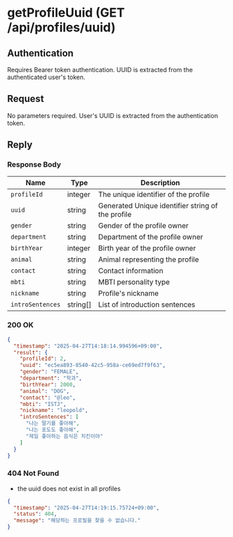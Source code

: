 # getProfileUuid (GET /api/profiles/uuid)

## Authentication
Requires Bearer token authentication. UUID is extracted from the authenticated user's token.

## Request

No parameters required. User's UUID is extracted from the authentication token.

## Reply

### Response Body

| Name             | Type     | Description                                       |
|------------------|----------|---------------------------------------------------|
| `profileId`      | integer  | The unique identifier of the profile              |
| `uuid`           | string   | Generated Unique identifier string of the profile |
| `gender`         | string   | Gender of the profile owner                       |
| `department`     | string   | Department of the profile owner                   |
| `birthYear`      | integer  | Birth year of the profile owner                   |
| `animal`         | string   | Animal representing the profile                   |
| `contact`        | string   | Contact information                               |
| `mbti`           | string   | MBTI personality type                             |
| `nickname`       | string   | Profile's nickname                                |
| `introSentences` | string[] | List of introduction sentences                    |

### 200 OK

```json
{
  "timestamp": "2025-04-27T14:18:14.994596+09:00",
  "result": {
    "profileId": 2,
    "uuid": "ec5ea893-8540-42c5-958a-ce69ed7f9f63",
    "gender": "FEMALE",
    "department": "학과",
    "birthYear": 2000,
    "animal": "DOG",
    "contact": "@leo",
    "mbti": "ISTJ",
    "nickname": "leopold",
    "introSentences": [
      "나는 딸기를 좋아해",
      "나는 포도도 좋아해",
      "제일 좋아하는 음식은 치킨이야"
    ]
  }
}
```

### 404 Not Found

- the uuid does not exist in all profiles

```json
{
  "timestamp": "2025-04-27T14:19:15.75724+09:00",
  "status": 404,
  "message": "해당하는 프로필을 찾을 수 없습니다."
}
```
